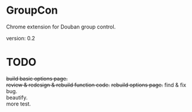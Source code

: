 GroupCon
========

Chrome extension for Douban group control.

version: 0.2

TODO
==
~~build basic options page.~~  
~~review & redesign & rebuild function code.~~
~~rebuild options page.~~
find & fix bug.  
beautify.  
more test.
